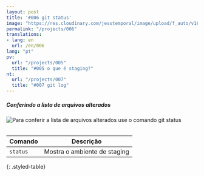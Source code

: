 ```yaml
---
layout: post
title: '#006 git status'
image: "https://res.cloudinary.com/jesstemporal/image/upload/f_auto/v1642878670/gitfichas/pt/006/thumbnail_asvztm.jpg"
permalink: "/projects/006"
translations:
- lang: en
  url: /en/006
lang: "pt"
pv:
  url: "/projects/005"
  title: "#005 o que é staging?"
nt:
  url: "/projects/007"
  title: "#007 git log"
---
```

##### Conferindo a lista de arquivos alterados

<img alt="Para conferir a lista de arquivos alterados use o comando git status" src="https://res.cloudinary.com/jesstemporal/image/upload/v1642878671/gitfichas/pt/006/full_h8afms.jpg"><br><br>

| Comando | Descrição |
|---------|-------------|
| `status` | Mostra o ambiente de staging |
{: .styled-table}
